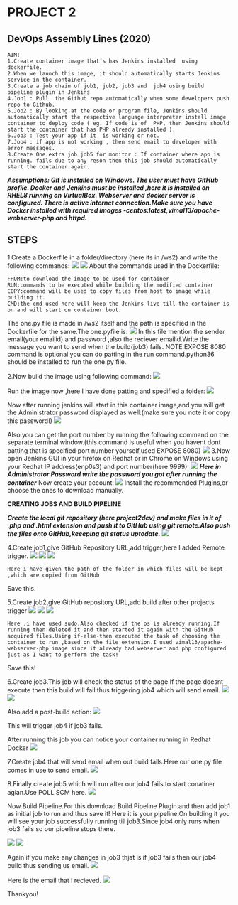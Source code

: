 # PROJECT 2
## DevOps Assembly Lines (2020)

```
AIM:
1.Create container image that’s has Jenkins installed  using dockerfile.
2.When we launch this image, it should automatically starts Jenkins service in the container.
3.Create a job chain of job1, job2, job3 and  job4 using build pipeline plugin in Jenkins 
4.Job1 : Pull  the Github repo automatically when some developers push repo to Github.
5.Job2 : By looking at the code or program file, Jenkins should automatically start the respective language interpreter install image container to deploy code ( eg. If code is of  PHP, then Jenkins should start the container that has PHP already installed ).
6.Job3 : Test your app if it  is working or not.
7.Job4 : if app is not working , then send email to developer with error messages.
8.Create One extra job job5 for monitor : If container where app is running. fails due to any reson then this job should automatically start the container again.
```
***Assumptions: Git is installed on Windows. The user must have GitHub profile. Docker and Jenkins must be installed ,here it is installed on RHEL8 running on VirtualBox. Webserver and docker server is configured. There is active internet connection.Make sure you have Docker installed with required images -centos:latest,vimal13/apache-webserver-php and httpd.***
## STEPS
1.Create  a Dockerfile in a folder/directory (here its in /ws2) and write the following commands:
![](git/oo1.PNG)
![](git/oo2.PNG)
About the commands used in the Dockerfile:
```
FROM:to download the image to be used for container
RUN:commands to be executed while building the modified container
COPY:command will be used to copy files from host to image while building it.
CMD:the cmd used here will keep the Jenkins live till the container is on and will start on container boot.
```
The one.py file is made in /ws2 itself and the path is specified in the Dockerfile for the same.The one.pyfile is:
![](git/003.PNG)
In this file mention the sender email(your emailid) and password ,also the reciever emailid.Write the message you want to send when the build(job3) fails.
NOTE:EXPOSE 8080 command is optional you can do patting in the run command.python36 should be installed to run the one.py file.

2.Now build the image using following command:
![](git/o1.PNG)

Run the image now ,here I have done patting and specified a folder:
![](git/o2.PNG)

Now after running jenkins will start in this container image,and you will get the Administrator password displayed as well.(make sure you note it or copy this password!)
![](git/005.PNG)

Also you can get the port number by running the following command on the separate terminal window.(this command is useful when you havent dont patting that is specified port number yourself,used EXPOSE 8080)
![](git/o3.PNG)
3.Now open Jenkins GUI in your firefox on Redhat or in Chrome on Windows using your Redhat IP address(enp0s3) and port number(here 9999):
![](git/o4.PNG)
***Here in Administrator Password write the password you got after running the container***
Now create your account:
![](git/05.PNG)
Install the recommended Plugins,or choose the ones to download manually.

**CREATING JOBS AND BUILD PIPELINE**

***Create the local git repository (here project2dev) and make files in it of .php and .html extension and push it to GitHub using git remote.Also push the files onto GitHub,keeeping git status uptodate.***
![](git/first.PNG)

4.Create job1,give GitHub Repository URL,add trigger,here I added Remote trigger.
![](git/o6.PNG)
![](git/o7.PNG)
![](git/o8.PNG)
```
Here i have given the path of the folder in which files will be kept ,which are copied from GitHub
```
Save this.

5.Create job2,give GitHub repository URL,add build after other projects trigger
![](git/o9.PNG)
![](git/o10.PNG)
![](git/o11.PNG)
```
Here ,i have used sudo.Also checked if the os is already running.If running then deleted it and then started it again with the GitHub acquired files.Using if-else-then executed the task of choosing the container to run ,based on the file extension.I used vimal13/apache-webserver-php image since it already had webserver and php configured just as I want to perform the task!
```
Save this!

6.Create job3.This job will check the status of the page.If the page doesnt execute then this build will fail thus triggering job4 which will send email.
![](git/o12.PNG)
![](git/o13.PNG)

Also add a post-build action:
![](git/o15b.PNG)

This will trigger job4 if job3 fails.

After running this job you can notice your container running in Redhat Docker
![](git/o14.PNG)

7.Create job4 that will send email when out build fails.Here our one.py file comes in use to send email.
![](git/o15.PNG)

8.Finally create job5,which will run after our job4 fails to start conatiner agian.Use POLL SCM here.
![](git/o16.PNG)

Now Build Pipeline.For this download Build Pipeline Plugin.and then add job1 as initial job to run and thus save it!
Here it is your pipeline.On building it you will see your job successfully running till job3.Since job4 only runs when job3 fails so our pipeline stops there.

![](git/stable.PNG)
![](git/Webpage.PNG)

Again if you make any changes in job3 thjat is if job3 fails then our job4 build thus sending us email.
![](git/last.PNG)

Here is the email that i recieved.
![](git/email.PNG)

Thankyou!


